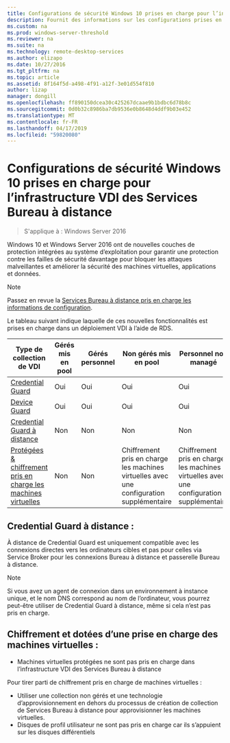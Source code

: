 ```yaml
---
title: Configurations de sécurité Windows 10 prises en charge pour l’infrastructure VDI des Services Bureau à distance
description: Fournit des informations sur les configurations prises en charge pour Windows 10 VDI avec les services Bureau à distance dans Windows Server 2016.
ms.custom: na
ms.prod: windows-server-threshold
ms.reviewer: na
ms.suite: na
ms.technology: remote-desktop-services
ms.author: elizapo
ms.date: 10/27/2016
ms.tgt_pltfrm: na
ms.topic: article
ms.assetid: 8f164f5d-a498-4f91-a12f-3e01d554f810
author: lizap
manager: dongill
ms.openlocfilehash: ff890150dcea30c425267dcaae9b1bdbc6d78b8c
ms.sourcegitcommit: 0d0b32c8986ba7db9536e0b8648d4ddf9b03e452
ms.translationtype: MT
ms.contentlocale: fr-FR
ms.lasthandoff: 04/17/2019
ms.locfileid: "59820080"
---
```

# <a name="supported-windows-10-security-configurations-for-remote-desktop-services-vdi"></a>Configurations de sécurité Windows 10 prises en charge pour l’infrastructure VDI des Services Bureau à distance

> S'applique à : Windows Server 2016

Windows 10 et Windows Server 2016 ont de nouvelles couches de protection intégrées au système d’exploitation pour garantir une protection contre les failles de sécurité davantage pour bloquer les attaques malveillantes et améliorer la sécurité des machines virtuelles, applications et données.

> [!NOTE]
> Passez en revue la [Services Bureau à distance pris en charge les informations de configuration](rds-supported-config.md).

Le tableau suivant indique laquelle de ces nouvelles fonctionnalités est prises en charge dans un déploiement VDI à l’aide de RDS.

|  Type de collection de VDI               |  Gérés mis en pool |  Gérés personnel |  Non gérés mis en pool                                     |  Personnel non managé                                    |
|-------------------------------------|------------------|--------------------|--------------------------------------------------------|--------------------------------------------------------|
| [Credential Guard](https://technet.microsoft.com/itpro/windows/keep-secure/credential-guard)                    | Oui              | Oui                | Oui                                                    | Oui                                                    |
| [Device Guard](https://technet.microsoft.com/itpro/windows/keep-secure/device-guard-deployment-guide)                        | Oui              | Oui                | Oui                                                    | Oui                                                    |
| [Credential Guard à distance](https://technet.microsoft.com/itpro/windows/keep-secure/remote-credential-guard)             | Non               | Non                 | Non                                                     | Non                                                     |
| [Protégées & chiffrement pris en charge les machines virtuelles](../../security/guarded-fabric-shielded-vm/guarded-fabric-and-shielded-vms.md) | Non               | Non                 | Chiffrement pris en charge les machines virtuelles avec une configuration supplémentaire | Chiffrement pris en charge les machines virtuelles avec une configuration supplémentaire |

## <a name="remote-credential-guard"></a>Credential Guard à distance :

À distance de Credential Guard est uniquement compatible avec les connexions directes vers les ordinateurs cibles et pas pour celles via Service Broker pour les connexions Bureau à distance et passerelle Bureau à distance.
> [!NOTE]
> Si vous avez un agent de connexion dans un environnement à instance unique, et le nom DNS correspond au nom de l’ordinateur, vous pourrez peut-être utiliser de Credential Guard à distance, même si cela n’est pas pris en charge.

## <a name="shielded-vms-and-encryption-supported-vms"></a>Chiffrement et dotées d’une prise en charge des machines virtuelles : 

- Machines virtuelles protégées ne sont pas pris en charge dans l’infrastructure VDI des Services Bureau à distance 

Pour tirer parti de chiffrement pris en charge de machines virtuelles :
- Utiliser une collection non gérés et une technologie d’approvisionnement en dehors du processus de création de collection de Services Bureau à distance pour approvisionner les machines virtuelles. 
- Disques de profil utilisateur ne sont pas pris en charge car ils s’appuient sur les disques différentiels 

